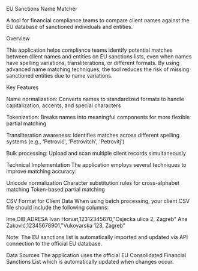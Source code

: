 EU Sanctions Name Matcher

A tool for financial compliance teams to compare client names against the EU database of sanctioned individuals and entities.

Overview

This application helps compliance teams identify potential matches between client names and entities on EU sanctions lists, 
even when names have spelling variations, transliterations, or different formats. By using advanced name matching techniques, 
the tool reduces the risk of missing sanctioned entities due to name variations.

Key Features

Name normalization: Converts names to standardized formats to handle capitalization, accents, and special characters

Tokenization: Breaks names into meaningful components for more flexible partial matching

Transliteration awareness: Identifies matches across different spelling systems (e.g., 'Petrović', 'Petrovitch', 'Petrovitj')

Bulk processing: Upload and scan multiple client records simultaneously

Technical Implementation
The application employs several techniques to improve matching accuracy:

Unicode normalization
Character substitution rules for cross-alphabet matching
Token-based partial matching

CSV Format for Client Data
When using batch processing, your client CSV file should include the following columns:

Ime,OIB,ADRESA
Ivan Horvat,12312345670,"Osjecka ulica 2, Zagreb"
Ana Zaković,12345678901,"Vukovarska 123, Zagreb"

Note: The EU sanctions list is automatically imported and updated via API connection to the official EU database.

Data Sources
The application uses the official EU Consolidated Financial Sanctions List which is automatically updated when changes occur.

